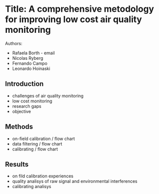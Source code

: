 # Title: A comprehensive metodology for improving low cost air quality monitoring 

Authors: 
* Rafaela Borth - email
* Nicolas Ryberg
* Fernando Campo
* Leonardo Hoinaski

## Introduction 
* challenges of air quality monitoring 
* low cost monitoring 
* research gaps
* objective

## Methods 
* on-field calibration / flow chart
* data filtering / flow chart
* calibrating / flow chart

## Results 
* on fild calibration experiences
* quality analisys of raw signal and environmental interferences 
* calibrating analisys



